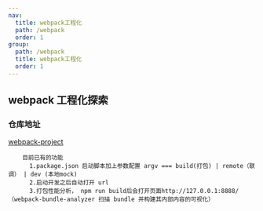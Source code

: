 ```yaml
---
nav:
  title: webpack工程化
  path: /webpack
  order: 1
group:
  path: /webpack
  title: webpack工程化
  order: 1
---
```


## webpack 工程化探索

### 仓库地址

[webpack-project](https://github.com/chengjianguo1/webpack-project)

<!-- ``` -->
  <!-- 如果您有好的想法也可以给我提issue -->
<!-- ``` -->

```
    目前已有的功能
      1.package.json 启动脚本加上参数配置 argv === build(打包) | remote（联调） | dev (本地mock)
      2.启动开发之后自动打开 url
      3.打包性能分析， npm run build后会打开页面http://127.0.0.1:8888/ （webpack-bundle-analyzer 扫描 bundle 并构建其内部内容的可视化）
```
